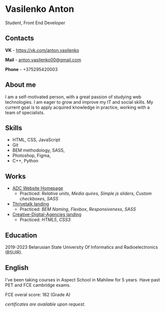 # Vasilenko Anton
Student, Front End Developer
## Contacts
**VK** - https://vk.com/anton.vasilenko

**Mail** - anton.vasilenko00@gmail.com

**Phone** - +375295420003

## About me
I am a self-motivated person, with a great passion of studying web technologies. I am eager to grow and improve my IT and social skills. My current goal is to apply acquired knowledge in practice, working with a team of specialists.

## Skills
* HTML, CSS, JavaScript
* Git
* BEM methodology, SASS,
* Photoshop, Figma,
* C++, Python

## Works

* [ADC Website Homepage](https://antonvasilenko00.github.io/ADC/)
  * Practiced: *Relative units*, *Media quires*, *Simple js sliders*, *Custom checkboxes*, *SASS*
* [Thrivetalk landing](https://antonvasilenko00.github.io/Thrivetalk-landing-page/)
  * Practiced: *BEM Naming*, *Flexbox*, *Responsiveness*, *SASS*
* [Creative-Digital-Agencies landing](https://antonvasilenko00.github.io/Creative-Digital-Agencies/)
  * Practiced: *HTML5*, *CSS3*
  
## Education
2019-2023 Belarusian State University Of Informatics and
Radioelectronics (BSUIR).
## English
I've been taking courses in Aspect School in Mahilew for 5 years. Have past PET and FCE cambridge exams.

FCE overal score: 182 (Grade A)

*certificates are available upon request.*

